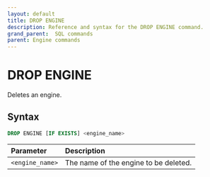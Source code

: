 ```yaml
---
layout: default
title: DROP ENGINE
description: Reference and syntax for the DROP ENGINE command.
grand_parent:  SQL commands
parent: Engine commands
---
```


# DROP ENGINE
Deletes an engine.

## Syntax

```sql
DROP ENGINE [IF EXISTS] <engine_name>
```

| Parameter       | Description                           |
| :--------------- | :------------------------------------- |
| `<engine_name>` | The name of the engine to be deleted. |
